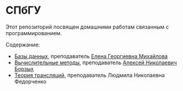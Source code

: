 СПбГУ
=====

Этот репозиторий посвящен домашними работам связанным с программированием.

Содержание:
- [Базы данных](https://github.com/Victor-Y-Fadeev/Learning/tree/master/sql), преподаватель [Елена Георгиевна Михайлова](https://sites.google.com/site/egmichailova/)
- [Вычислительные методы](https://github.com/Victor-Y-Fadeev/Learning/tree/master/matlab), преподаватель [Алексей Николаевич Борзых](http://borz.ru/)
- [Теория трансляций](https://github.com/Victor-Y-Fadeev/Learning/tree/master/cSharp), преподаватель Людмила Николаевна Федорченко
